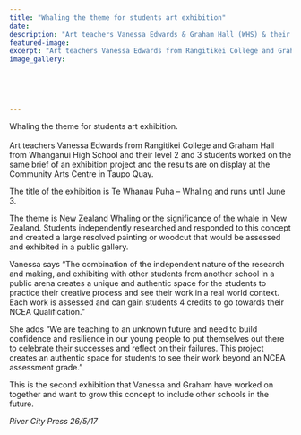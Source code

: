 ```yaml
---
title: "Whaling the theme for students art exhibition"
date: 
description: "Art teachers Vanessa Edwards & Graham Hall (WHS) & their level 2 and 3 students worked on the same brief of an exhibition project..."
featured-image: 
excerpt: "Art teachers Vanessa Edwards from Rangitikei College and Graham Hall from Whanganui High School and their level 2 and 3 students worked on the same brief of an exhibition project and the results are on display at the Community Arts Centre in Taupo Quay."
image_gallery:
	
	
	
	
	
---
```


<p><span>Whaling the theme for students art exhibition.&nbsp;</span><br /><br /><span>Art teachers Vanessa Edwards from Rangitikei College and Graham Hall from Whanganui High School and their level 2 and 3 students worked on the same brief of an exhibition project and the results are on display at the Community Arts Centre in Taupo Quay.</span></p>
<p><span>The title of the exhibition is Te Whanau Puha &ndash; Whaling and runs until June 3.</span></p>
<p><span>The theme is New Zea</span><span class="text_exposed_show">land Whaling or the significance of the whale in New Zealand. Students independently researched and responded to this concept and created a large resolved painting or woodcut that would be assessed and exhibited in a public gallery.&nbsp;<br /></span></p>
<p><span class="text_exposed_show">Vanessa says &ldquo;The combination of the independent nature of the research and making, and exhibiting with other students from another school in a public arena creates a unique and authentic space for the students to practice their creative process and see their work in a real world context. Each work is assessed and can gain students 4 credits to go towards their NCEA Qualification.&rdquo;<br /></span></p>
<p><span class="text_exposed_show">She adds &ldquo;We are teaching to an unknown future and need to build confidence and resilience in our young people to put themselves out there to celebrate their successes and reflect on their failures. This project creates an authentic space for students to see their work beyond an NCEA assessment grade.&rdquo;&nbsp;<br /></span></p>
<p><span class="text_exposed_show">This is the second exhibition that Vanessa and Graham have worked on together and want to grow this concept to include other schools in the future.</span></p>
<p><em><span class="text_exposed_show">River City Press 26/5/17</span></em></p>

